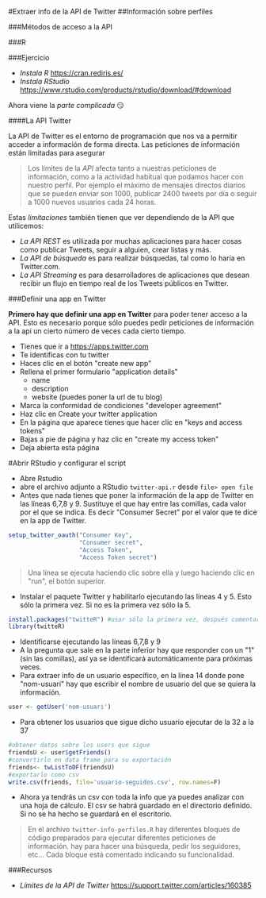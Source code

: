 #Extraer info de la API de Twitter
##Información sobre perfiles

###Métodos de acceso a la API

###R

###Ejercicio

- *Instala R* https://cran.rediris.es/
- *Instala RStudio* https://www.rstudio.com/products/rstudio/download/#download

Ahora viene la *parte complicada* :smirk:

####La API Twitter

La API de Twitter es el entorno de programación que nos va a permitir acceder a información de forma directa. Las peticiones de información están limitadas para asegurar

> Los límites de la *API* afecta tanto a nuestras peticiones de información, como a la actividad habitual que podamos hacer con nuestro perfil. Por ejemplo el máximo de mensajes directos diarios que se pueden enviar son 1000, publicar 2400 tweets por día o seguir a 1000 nuevos usuarios cada 24 horas.

Estas *limitaciones* también tienen que ver dependiendo de la API que utilicemos:
- *La API REST* es utilizada por muchas aplicaciones para hacer cosas como publicar Tweets, seguir a alguien, crear listas y más.
- *La API de búsqueda* es para realizar búsquedas, tal como lo haría en Twitter.com.
- *La API Streaming* es para desarrolladores de aplicaciones que desean recibir un flujo en tiempo real de los Tweets públicos en Twitter.

###Definir una app en Twitter

**Primero hay que definir una app en Twitter** para poder tener acceso a la API. Esto es necesario porque sólo puedes pedir peticiones de información a la api un cierto número de veces cada cierto tiempo. 

- Tienes que ir a https://apps.twitter.com
- Te identificas con tu twitter
- Haces clic en el botón "create new app"
- Rellena el primer formulario "application details"
	- name
	- description
	- website (puedes poner la url de tu blog)
- Marca la conformidad de condiciones "developer agreement"
- Haz clic en Create your twitter application
- En la página que aparece tienes que hacer clic en "keys and access tokens"
- Bajas a pie de página y haz clic en "create my access token"
- Deja abierta esta página

#Abrir RStudio y configurar el script

- Abre Rstudio
- abre el archivo adjunto a RStudio `twitter-api.r` desde `file> open file`
- Antes que nada tienes que poner la información de la app de Twitter en las líneas 6,7,8 y 9. Sustituye el que hay entre las comillas, cada valor por el que se indica. Es decir "Consumer Secret" por el valor que te dice en la app de Twitter.

```R
setup_twitter_oauth("Consumer Key", 
                    "Consumer secret", 
                    "Access Token", 
                    "Access Token secret")
```

> Una línea se ejecuta haciendo clic sobre ella y luego haciendo clic en "run", el botón superior.

- Instalar el paquete Twitter y habilitarlo ejecutando las líneas 4 y 5. Esto sólo la primera vez. Si no es la primera vez sólo la 5.

```R
install.packages("twitteR") #usar sólo la primera vez, después comentar con #
library(twitteR)
```
- Identificarse ejecutando las líneas 6,7,8 y 9
- A la pregunta que sale en la parte inferior hay que responder con un "1" (sin las comillas), así ya se identificará automáticamente para próximas veces.
- Para extraer info de un usuario específico, en la línea 14 donde pone "nom-usuari" hay que escribir el nombre de usuario del que se quiera la información.

```R
user <- getUser('nom-usuari')
```
- Para obtener los usuarios que sigue dicho usuario ejecutar de la 32 a la 37

```R
#obtener datos sobre los users que sigue
friendsU <- user$getFriends()
#convertirlo en data frame para su exportación
friends<- twListToDF(friendsU)
#exportarlo como csv
write.csv(friends, file='usuario-seguidos.csv', row.names=F)
```

- Ahora ya tendrás un csv con toda la info que ya puedes analizar con una hoja de cálculo. El csv se habrá guardado en el directorio definido. Si no se ha hecho se guardará en el escritorio.

> En el archivo `twitter-info-perfiles.R` hay diferentes bloques de código preparados para ejecutar diferentes peticiones de información. hay para hacer una búsqueda, pedir los seguidores, etc... Cada bloque está comentado indicando su funcionalidad.

###Recursos

- *Límites de la API de Twitter* https://support.twitter.com/articles/160385
